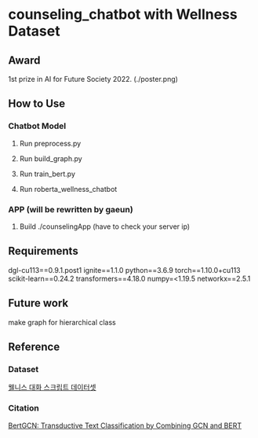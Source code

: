 # counseling_chatbot with Wellness Dataset

## Award
1st prize in AI for Future Society 2022. (./poster.png)

## How to Use

### Chatbot Model

1. Run preprocess.py

2. Run build_graph.py

3. Run train_bert.py

4. Run roberta_wellness_chatbot

### APP (will be rewritten by gaeun)

1. Build ./counselingApp (have to check your server ip)

## Requirements

dgl-cu113==0.9.1.post1
ignite==1.1.0
python==3.6.9
torch==1.10.0+cu113
scikit-learn==0.24.2
transformers==4.18.0
numpy=<1.19.5
networkx==2.5.1

## Future work

make graph for hierarchical class

## Reference

### Dataset

[웰니스 대화 스크립트 데이터셋](https://aihub.or.kr/aihubdata/data/view.do?currMenu=120&topMenu=100&aihubDataSe=extrldata&dataSetSn=267)

### Citation

[BertGCN: Transductive Text Classification by Combining GCN and BERT](https://arxiv.org/abs/2105.05727)

